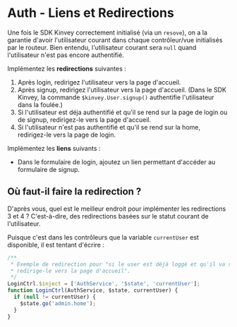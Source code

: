 Auth - Liens et Redirections
============================

Une fois le SDK Kinvey correctement initialisé (via un `resove`), on a la garantie d'avoir l'utilisateur courant dans chaque contrôleur/vue initialisés par le routeur. Bien entendu, l'utilisateur courant sera `null` quand l'utilisateur n'est pas encore authentifié.

Implémentez les **redirections** suivantes :
1. Après login, redirigez l'utilisateur vers la page d'accueil.
2. Après signup, redirigez l'utilisateur vers la page d'accueil. (Dans le SDK Kinvey, la commande `$kinvey.User.signup()` authentifie l'utilisateur dans la foulée.)
3. Si l'utilisateur est déja authentifié et qu'il se rend sur la page de login ou de signup, redirigez-le vers la page d'accueil.
4. Si l'utilisateur n'est pas authentifié et qu'il se rend sur la home, redirigez-le vers la page de login.

Implémentez les **liens** suivants :
- Dans le formulaire de login, ajoutez un lien permettant d'accéder au formulaire de signup.


Où faut-il faire la redirection ?
---------------------------------

D'après vous, quel est le meilleur endroit pour implémenter les redirections 3 et 4 ? C'est-à-dire, des redirections basées sur le statut courant de l'utilisateur.

Puisque c'est dans les contrôleurs que la variable `currentUser` est disponible, il est tentant d'écrire :

```js
/**
 * Exemple de redirection pour "si le user est déjà loggé et qu'il va sur le form de login,
 * redirige-le vers la page d'accueil".
 */
LoginCtrl.$inject = ['AuthService', '$state', 'currentUser'];
function LoginCtrl(AuthService, $state, currentUser) {
  if (null != currentUser) {
    $state.go('admin.home');
  }
}
```
